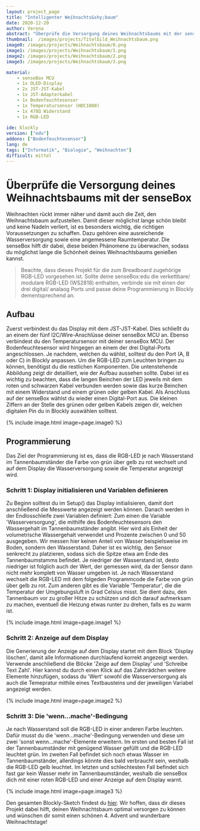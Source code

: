 ```yaml
---
layout: project_page
title: "Intelligenter Weihnachts&shy;baum"
date: 2020-12-20
author: Verena
abstract: "Überprüfe die Versorgung deines Weihnachtsbaums mit der senseBox"
thumbnail:  /images/projects/Titelbild_Weihnachtsbaum.png
image0: /images/projects/Weihnachtsbaum/0.png
image1: /images/projects/Weihnachtsbaum/1.png
image2: /images/projects/Weihnachtsbaum/2.png
image3: /images/projects/Weihnachtsbaum/3.png

material:
    - senseBox MCU
    - 1x OLED-Display
    - 2x JST-JST-Kabel
    - 1x JST-Adapterkabel
    - 1x Bodenfeuchtesensor
    - 1x Temperatursensor (HDC1080)
    - 1x 470Ω Widerstand
    - 1x RGB-LED
    
ide: blockly
version: ["edu"]   
addons: ["Bodenfeuchtesensor"] 
lang: de
tags: ["Informatik", "Biologie", "Weihnachten"]
difficult: mittel
---
```

<head><title>Intelligenter Weihnachtsbaum</title></head>

# Überprüfe die Versorgung deines Weihnachtsbaums mit der senseBox
Weihnachten rückt immer näher und damit auch die Zeit, den Weihnachtsbaum aufzustellen. Damit dieser möglichst lange schön bleibt und keine Nadeln verliert, ist es besonders wichtig, die richtigen Voraussetzungen zu schaffen. Dazu gehören eine ausreichende Wasserversorgung sowie eine angemessene Raumtemperatur. Die senseBox hilft dir dabei, diese beiden Phänomene zu überwachen, sodass du möglichst lange die Schönheit deines Weihnachtsbaums genießen kannst.

>Beachte, dass dieses Projekt für die zum Breadboard zugehörige RGB-LED vorgesehen ist. Sollte deine senseBox:edu die verkettbare/ modulare RGB-LED (WS2818) enthalten, verbinde sie mit einen der drei digital/ analaog Ports und passe deine Programmierung in Blockly dementsprechend an.

## Aufbau
Zuerst verbindest du das Display mit dem JST-JST-Kabel. Dies schließt du an einem der fünf I2C/Wire-Anschlüsse deiner senseBox MCU an. Ebenso verbindest du den Temperatursensor mit deiner senseBox MCU. Der Bodenfeuchtesensor wird hingegen an einem der drei Digital-Ports angeschlossen. Je nachdem, welchen du wählst, solltest du den Port (A, B oder C) in Blockly anpassen. Um die RGB-LED zum Leuchten bringen zu können, benötigst du die restlichen Komponenten. Die untenstehende Abbildung zeigt dir detailliert, wie der Aufbau aussehen sollte. Dabei ist es wichtig zu beachten, dass die langen Beinchen der LED jeweils mit dem roten und schwarzen Kabel verbunden werden sowie das kurze Beinchen mit einem Widerstand und einem grünen oder gelben Kabel. Als Anschluss auf der senseBox wählst du wieder einen Digital-Port aus. Die kleinen Ziffern an der Stelle des grünen oder gelben Kabels zeigen dir, welchen digitalen Pin du in Blockly auswählen solltest. 

{% include image.html image=page.image0 %}

## Programmierung

Das Ziel der Programmierung ist es, dass die RGB-LED je nach Wasserstand im Tannenbaumständer die Farbe von grün über gelb zu rot wechselt und auf dem Display die Wasserversorgung sowie die Temperatur angezeigt wird.

### Schritt 1: Display initialisieren und Variablen definieren
Zu Beginn solltest du im Setup() das Display initialisieren, damit dort anschließend die Messwerte angezeigt werden können. Danach werden in der Endlosschleife zwei Variablen definiert: Zum einen die Variable 'Wasserversorgung', die mithilfe des Bodenfeuchtesensors den Wassergehalt im Tannenbaumständer angibt. Hier wird als Einheit der volumetrische Wassergehalt verwendet und Prozente zwischen 0 und 50 ausgegeben. Wir messen hier keinen Anteil von Wasser beispielsweise im Boden, sondern den Wasserstand. Daher ist es wichtig, den Sensor senkrecht zu platzieren, sodass sich die Spitze etwa am Ende des Tannenbaumstamms befindet. Je niedriger der Wasserstand ist, desto niedriger ist folglich auch der Wert, der gemessen wird, da der Sensor dann nicht mehr komplett von Wasser umgeben ist. Je nach Wasserstand wechselt die RGB-LED mit dem folgeden Programmcode die Farbe von grün über gelb zu rot. Zum anderen gibt es die Variable 'Temperatur', die die Temperatur der Umgebungsluft in Grad Celsius misst. Sie dient dazu, den Tannenbaum vor zu großer Hitze zu schützen und dich darauf aufmerksam zu machen, eventuell die Heizung etwas runter zu drehen, falls es zu warm ist.   

{% include image.html image=page.image1 %}

### Schritt 2: Anzeige auf dem Display

Die Generierung der Anzeige auf dem Display startet mit dem Block 'Display löschen', damit alle Informationen durchlaufend korrekt angezeigt werden. Verwende anschließend die Blöcke 'Zeige auf dem Display' und 'Schreibe Text Zahl'. Hier kannst du durch einen Klick auf das Zahnrädchen weitere Elemente hinzufügen, sodass du 'Wert' sowohl die Wasserversorgung als auch die Temepratur mithile eines Textbausteins und der jeweiligen Variabel angezeigt werden.  

{% include image.html image=page.image2 %}

### Schritt 3: Die 'wenn...mache'-Bedingung
Je nach Wasserstand soll die RGB-LED in einer anderen Farbe leuchten. Dafür musst du die 'wenn...mache'-Bedingung verwenden und diese um zwei 'sonst wenn...mache'-Elemente erweitern. Im ersten und besten Fall ist der Tannenbaumständer mit genügend Wasser gefüllt und die RGB-LED leuchtet grün. Im zweiten Fall befindet sich noch etwas Wasser im Tannenbaumständer, allerdings könnte dies bald verbraucht sein, weshalb die RGB-LED gelb leuchtet. Im letzten und schlechtesten Fall befindet sich fast gar kein Wasser mehr im Tannenbaumständer, weshalb die senseBox dich mit einer roten RGB-LED und einer Anzeige auf dem Display warnt.   

{% include image.html image=page.image3 %}

Den gesamten Blockly-Sketch findest du [hier](https://blockly.sensebox.de/gallery/63b6aadbd2853f0013b1da02).
Wir hoffen, dass dir dieses Projekt dabei hilft, deinen Weihnachtsbaum optimal versorgen zu können und wünschen dir somit einen schönen 4. Advent und wunderbare Weihnachtstage!